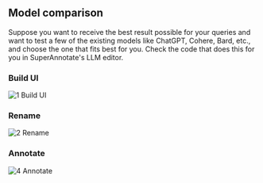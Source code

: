 ## Model comparison

Suppose you want to receive the best result possible for your queries and want to test a few of the existing models like ChatGPT, Cohere, Bard, etc., and choose the one that fits best for you. Check the code that does this for you in SuperAnnotate's LLM editor.

### Build UI
![1 Build UI](https://github.com/superannotateai/custom-llm/assets/142802256/86616a97-8661-4423-a6ff-31415e15e1a0)


### Rename
![2  Rename](https://github.com/superannotateai/custom-llm/assets/142802256/0438c339-01fc-4a95-8b1b-acdca4709807)


### Annotate
![4  Annotate](https://github.com/superannotateai/custom-llm/assets/142802256/4b39095d-6fbf-4f20-a276-21699d9f671e)
